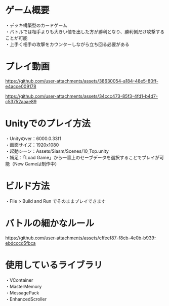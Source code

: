 # ゲーム概要
・デッキ構築型のカードゲーム  
・バトルでは相手よりも大きい値を出した方が勝利となり、勝利側だけ攻撃することが可能  
・上手く相手の攻撃をカウンターしながら立ち回る必要がある

# プレイ動画
https://github.com/user-attachments/assets/38630054-a184-48e5-80ff-e4acce009178

https://github.com/user-attachments/assets/34ccc473-85f3-4fd1-b4d7-c53752aaae89

# Unityでのプレイ方法
・Unityのver：6000.0.33f1  
・画面サイズ：1920x1080  
・起動シーン：Assets/Siasm/Scenes/10_Top.unity  
・補足：「Load Game」から一番上のセーブデータを選択することでプレイが可能（New Gameは制作中） 

# ビルド方法
・File > Build and Run でそのままプレイできます

# バトルの細かなルール

https://github.com/user-attachments/assets/cffeef87-f8cb-4e0b-b939-ebdcccd5fbca

# 使用しているライブラリ
・VContainer  
・MasterMemory  
・MessagePack  
・EnhancedScroller  
